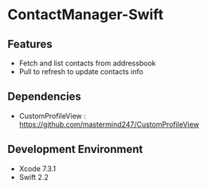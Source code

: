 # ContactManager-Swift

## Features
 
 - Fetch and list contacts from addressbook
 - Pull to refresh to update contacts info

## Dependencies  
 
 - CustomProfileView : https://github.com/mastermind247/CustomProfileView
 
## Development Environment  
 
 - Xcode 7.3.1
 - Swift 2.2
